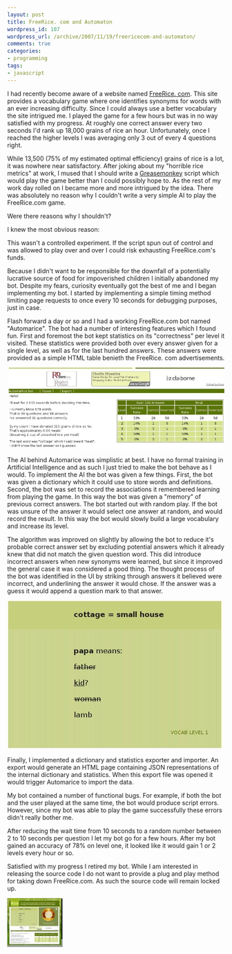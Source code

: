 ```yaml
---
layout: post
title: FreeRice. com and Automaton
wordpress_id: 107
wordpress_url: /archive/2007/11/19/freericecom-and-automaton/
comments: true
categories:
- programming
tags:
- javascript
---
```


I had recently become aware of a website named [FreeRice. com](http://freerice.com "FreeRice.com: Learn vocabulary while feeding the hungry."). This site provides a vocabulary game where one identifies synonyms for words with an ever increasing difficulty. Since I could always use a better vocabulary the site intrigued me. I played the game for a few hours but was in no way satisfied with my progress. At roughly one correct answer every two seconds I'd rank up 18,000 grains of rice an hour. Unfortunately, once I reached the higher levels I was averaging only 3 out of every 4 questions right.

While 13,500 (75% of my estimated optimal efficiency) grains of rice is a lot, it was nowhere near satisfactory. After joking about my "horrible rice metrics" at work, I mused that I should write a [Greasemonkey](http://www.greasespot.net/ "The Greasemonkey Firefox Extension.") script which would play the game better than I could possibly hope to. As the rest of my work day rolled on I became more and more intrigued by the idea. There was absolutely no reason why I couldn't write a very simple AI to play the FreeRice.com game.

Were there reasons why I shouldn't?

I knew the most obvious reason:

This wasn't a controlled experiment. If the script spun out of control and was allowed to play over and over I could risk exhausting FreeRice.com's funds.

Because I didn't want to be responsible for the downfall of a potentially lucrative source of food for impoverished children  I initially abandoned my bot. Despite my fears, curiosity eventually got the best of me and I began implementing my bot. I started by implementing a simple timing method limiting page requests to once every 10 seconds for debugging purposes, just in case.

<!--more-->

Flash forward a day or so and I had a working FreeRice.com bot named "Automarice". The bot had a number of interesting features which I found fun. First and foremost the bot kept statistics on its "correctness" per level it visited. These statistics were provided both over every answer given for a single level, as well as for the last hundred answers. These answers were provided as a simple HTML table benieth the FreeRice. com advertisements.

[![Automarice - Statistics](/images/posts/2007/11/freerice-stats.jpg)](/images/posts/2007/11/freerice-stats.jpg "Automarice - Statistics")

The AI behind Automarice was simplistic at best. I have no formal training in Artificial Intelligence and as such I just tried to make the bot behave as I would. To implement the AI the bot was given a few things. First, the bot was given a dictionary which it could use to store words and definitions. Second, the bot was set to record the associations it remembered learning from playing the game. In this way the bot was given a "memory" of previous correct answers. The bot started out with random play. If the bot was unsure of the answer it would select one answer at random, and would record the result. In this way the bot would slowly build a large vocabulary and increase its level.

The algorithm was improved on slightly by allowing the bot to reduce it's probable correct answer set by excluding potential answers which it already knew that did not match the given question word. This did introduce incorrect answers when new synonyms were learned, but since it improved the general case it was considered a good thing. The thought process of the bot was identified in the UI by striking through answers it believed were incorrect, and underlining the answer it would chose. If the answer was a guess it would append a question mark to that answer.

[![Automarice - List Changes](/images/posts/2007/11/freerice-list.jpg)](/images/posts/2007/11/freerice-list.jpg "Automarice - List Changes")

Finally, I implemented a dictionary and statistics exporter and importer. An export would generate an HTML page containing JSON representations of the internal dictionary and statistics. When this export file was opened it would trigger Automarice to import the data.

My bot contained a number of functional bugs. For example, if both the bot and the user played at the same time, the bot would produce script errors. However, since my bot was able to play the game successfully these errors didn't really bother me.

After reducing the wait time from 10 seconds to a random number between 2 to 10 seconds per question I let my bot go for a few hours. After my bot gained an accuracy of 78% on level one, it looked like it would gain 1 or 2 levels every hour or so.

Satisfied with my progress I retired my bot. While I am interested in releasing the source code I do not want to provide a plug and play method for taking down FreeRice.com. As such the source code will remain locked up.

[![Automarice - Full View](/images/posts/2007/11/freerice-full.thumbnail.jpg)](/images/posts/2007/11/freerice-full.jpg "Automarice - Full View")
